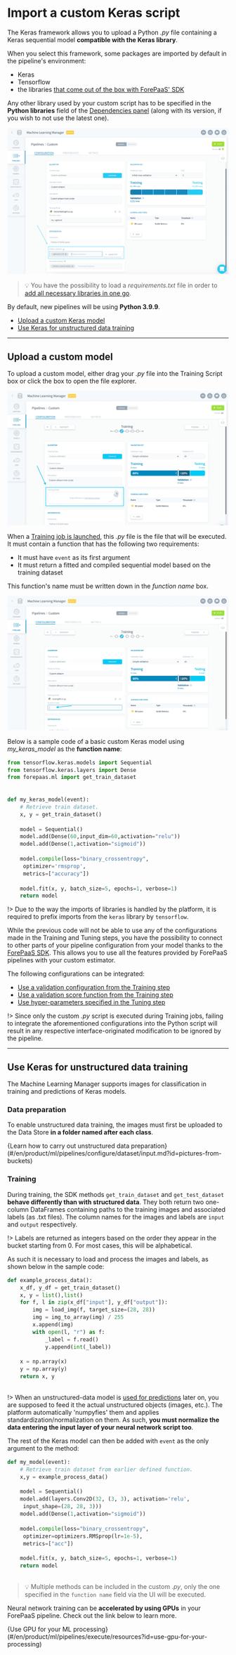 # Import a custom Keras script

The Keras framework allows you to upload a Python *.py* file containing a Keras sequential model **compatible with the Keras library**. 

When you select this framework, some packages are imported by default in the pipeline's environment:
- Keras
- Tensorflow
- the libraries [that come out of the box with ForePaaS' SDK](https://forepaas-sdk.readthedocs.io/en/latest/index.html)

Any other library used by your custom script has to be specified in the **Python libraries** field of the [Dependencies panel](/en/product/ml/pipelines/configure/training/dependencies) (along with its version, if you wish to not use the latest one).

![machinelearning](picts/custom-libraries.png)

> 💡 You have the possibility to load a *requirements.txt* file in order to [add all necessary libraries in one go](/en/product/ml/pipelines/configure/training/dependencies.md?id=import-a-requirementstxt-file).

By default, new pipelines will be using **Python 3.9.9**.

- [Upload a custom Keras model](/en/product/ml/pipelines/configure/training/custom-keras?id=upload-a-custom-model)
- [Use Keras for unstructured data training](/en/product/ml/pipelines/configure/training/custom-keras?id=use-keras-for-unstructured-data-training)

---
## Upload a custom model
To upload a custom model, either drag your *.py* file into the Training Script box or click the box to open the file explorer.

![machinelearning](picts/custom-training.png)

When a [Training job is launched](/en/product/ml/pipelines/execute/index.md?id=training-jobs), this *.py* file is the file that will be executed. It must contain a function that has the following two requirements: 
* It must have `event` as its first argument
* It must return a fitted and compiled sequential model based on the training dataset

This function's name must be written down in the *function name* box.

![machinelearning](picts/custom-func-name.png)

Below is a sample code of a basic custom Keras model using *my_keras_model* as the **function name**:

```py
from tensorflow.keras.models import Sequential
from tensorflow.keras.layers import Dense
from forepaas.ml import get_train_dataset


def my_keras_model(event):
    # Retrieve train dataset.
    x, y = get_train_dataset()

    model = Sequential()
    model.add(Dense(60,input_dim=60,activation="relu"))
    model.add(Dense(1,activation="sigmoid"))
    
    model.compile(loss="binary_crossentropy",
     optimizer='rmsprop',
     metrics=["accuracy"])

    model.fit(x, y, batch_size=5, epochs=1, verbose=1)
    return model
```

!> Due to the way the imports of libraries is handled by the platform, it is required to prefix imports from the ```keras``` library by ```tensorflow```.

While the previous code will not be able to use any of the configurations made in the Training and Tuning steps, you have the possibility to connect to other parts of your pipeline configuration from your model thanks to the [ForePaaS SDK](/en/technical/sdk/dpe/index). This allows you to use all the features provided by ForePaaS pipelines with your custom estimator. 

The following configurations can be integrated:

* [Use a validation configuration from the Training step](/en/product/ml/pipelines/configure/training/custom-estimator.md?id=use-a-validation-configuration)
* [Use a validation score function from the Training step](/en/product/ml/pipelines/configure/training/custom-estimator.md?id=use-a-validation-score-function)
* [Use hyper-parameters specified in the Tuning step](/en/product/ml/pipelines/configure/training/custom-estimator.md?id=use-hyper-parameters)

!>
Since only the custom *.py* script is executed during Training jobs, failing to integrate the aforementioned configurations into the Python script will result in any respective interface-originated modification to be ignored by the pipeline.

---
## Use Keras for unstructured data training

The Machine Learning Manager supports images for classification in training and predictions of Keras models. 

### Data preparation 
To enable unstructured data training, the images must first be uploaded to the Data Store **in a folder named after each class**. 

{Learn how to carry out unstructured data preparation}(#/en/product/ml/pipelines/configure/dataset/input.md?id=pictures-from-buckets)

### Training

During training, the SDK methods `get_train_dataset` and `get_test_dataset` **behave differently than with structured data**. They both return two one-column DataFrames containing paths to the training images and associated labels (as .txt files). The column names for the images and labels are `input` and `output` respectively. 

!> Labels are returned as integers based on the order they appear in the bucket starting from 0. For most cases, this will be alphabetical.

As such it is necessary to load and process the images and labels, as shown below in the sample code:

```py
def example_process_data():
    x_df, y_df = get_train_dataset()
    x, y = list(),list()
    for f, l in zip(x_df["input"], y_df["output"]):
        img = load_img(f, target_size=(28, 28))
        img = img_to_array(img) / 255
        x.append(img)
        with open(l, "r") as f:
            _label = f.read()
            y.append(int(_label))

    x = np.array(x)
    y = np.array(y)
    return x, y
  
```

!> When an unstructured-data model is [used for predictions](/en/product/ml/pipelines/configure/deployment/index?id=use-a-consumer-to-make-predictions) later on, you are supposed to feed it the actual unstructured objects (images, etc.). The platform automatically 'numpyfies' them and applies standardization/normalization on them. As such, **you must normalize the data entering the input layer of your neural network script too**. 


The rest of the Keras model can then be added with `event` as the only argument to the method:

```py
def my_model(event):
    # Retrieve train dataset from earlier defined function.
    x,y = example_process_data()

    model = Sequential()
    model.add(layers.Conv2D(32, (3, 3), activation='relu', 
     input_shape=(28, 28, 3)))
    model.add(Dense(1,activation="sigmoid"))
    
    model.compile(loss="binary_crossentropy", 
     optimizer=optimizers.RMSprop(lr=1e-5),
     metrics=["acc"])

    model.fit(x, y, batch_size=5, epochs=1, verbose=1)
    return model
  
```

> 💡 Multiple methods can be included in the custom *.py*, only the one specified in the `function name` field via the UI will be executed.

Neural network training can be **accelerated by using GPUs** in your ForePaaS pipeline. Check out the link below to learn more.

{Use GPU for your ML processing}(#/en/product/ml/pipelines/execute/resources?id=use-gpu-for-your-processing)
